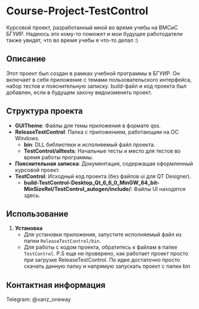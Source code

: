 # Course-Project-TestControl

Курсовой проект, разработанный мной во время учебы на ВМСиС БГУИР. Надеюсь это кому-то поможет и мои будущее работодатели также увидят, что во время учебы я что-то делал :) 

## Описание

Этот проект был создан в рамках учебной программы в БГУИР. Он включает в себя приложение с темами пользовательского интерфейса, набор тестов и пояснительную записку.
build-файл и код проекта был добавлен, если в будущем захочу видоизменить проект.

## Структура проекта

- **GUITheme**: Файлы для темы приложения в формате qss.
- **ReleaseTestControl**: Папка с приложением, работающим на ОС Windows.
  - **bin**: DLL библиотеки и исполняемый файл проекта.
  - **TestControl/alltests**: Начальные тесты и место для тестов во время работы программы.
- **Пояснительная записка**: Документация, содержащая оформленный курсовой проект.
- **TestControl**: Исходный код проекта (без файлов ui для QT Designer).
  - **build-TestControl-Desktop_Qt_6_6_0_MinGW_64_bit-MinSizeRel/TestControl_autogen/include/**: Файлы UI находятся здесь.

## Использование

1. **Установка**
   - Для установки приложения, запустите исполняемый файл из папки `ReleaseTestControl/bin`.
   - Для работы с кодом проекта, обратитесь к файлам в папке `TestControl`.
     P.S еще не проверено, как работает проект просто при загрузке ReleaseTestControl. По идее достаточно просто скачать данную папку и напрямую запускать проект с папки bin

## Контактная информация

Telegram: @vanz_oneway

